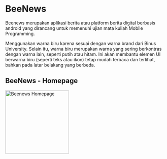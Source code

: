 # BeeNews
Beenews merupakan aplikasi berita atau platform berita digital berbasis android yang dirancang untuk memenuhi ujian mata kuliah Mobile Programming.

Menggunakan warna biru karena sesuai dengan warna brand dari Binus University. Selain itu, warna biru merupakan warna yang sering berkontras dengan warna lain, seperti putih atau hitam. Ini akan membantu elemen UI berwarna biru (seperti teks atau ikon) tetap mudah terbaca dan terlihat, bahkan pada latar belakang yang berbeda.


<h2>BeeNews - Homepage</h2>
<img width="200px" src="https://images.bangunteknologi.com/beenews-homepage.png" alt="Beenews Homepage"/>

